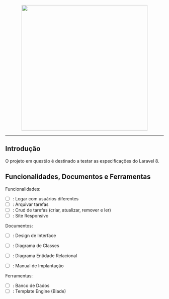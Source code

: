 <p align="center"><a href="https://laravel.com" target="_blank"><img src="https://raw.githubusercontent.com/laravel/art/master/logo-lockup/5%20SVG/2%20CMYK/1%20Full%20Color/laravel-logolockup-cmyk-red.svg" width="400"></a></p>

---

## Introdução

O projeto em questão é destinado a testar as especificações do Laravel 8.

## Funcionalidades, Documentos e Ferramentas

Funcionalidades:
- [ ] : Logar com usuários diferentes
- [ ] : Arquivar tarefas
- [ ] : Crud de tarefas (criar, atualizar, remover e ler)
- [ ] : Site Responsivo

Documentos:
- [ ] : Design de Interface
- [ ] : Diagrama de Classes
- [ ] : Diagrama Entidade Relacional
- [ ] : Manual de Implantação


Ferramentas:
- [ ] : Banco de Dados
- [ ] : Template Engine (Blade)
